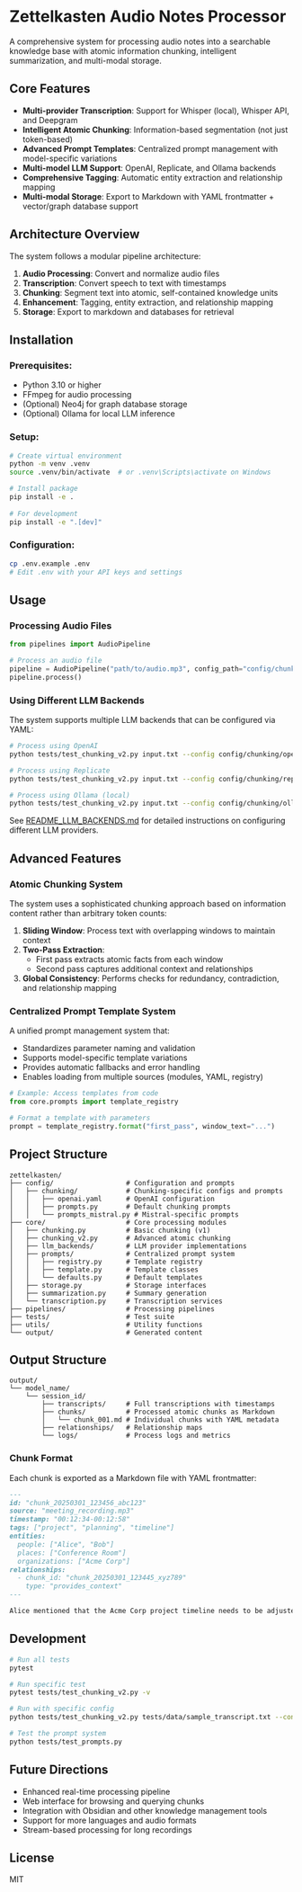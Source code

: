 # Zettelkasten Audio Notes Processor

A comprehensive system for processing audio notes into a searchable knowledge base with atomic information chunking, intelligent summarization, and multi-modal storage.

## Core Features

- **Multi-provider Transcription**: Support for Whisper (local), Whisper API, and Deepgram
- **Intelligent Atomic Chunking**: Information-based segmentation (not just token-based)
- **Advanced Prompt Templates**: Centralized prompt management with model-specific variations
- **Multi-model LLM Support**: OpenAI, Replicate, and Ollama backends
- **Comprehensive Tagging**: Automatic entity extraction and relationship mapping
- **Multi-modal Storage**: Export to Markdown with YAML frontmatter + vector/graph database support

## Architecture Overview

The system follows a modular pipeline architecture:

1. **Audio Processing**: Convert and normalize audio files
2. **Transcription**: Convert speech to text with timestamps
3. **Chunking**: Segment text into atomic, self-contained knowledge units
4. **Enhancement**: Tagging, entity extraction, and relationship mapping
5. **Storage**: Export to markdown and databases for retrieval

## Installation

### Prerequisites:
- Python 3.10 or higher
- FFmpeg for audio processing
- (Optional) Neo4j for graph database storage
- (Optional) Ollama for local LLM inference

### Setup:
```bash
# Create virtual environment
python -m venv .venv
source .venv/bin/activate  # or .venv\Scripts\activate on Windows

# Install package
pip install -e .
   
# For development
pip install -e ".[dev]"
```

### Configuration:
```bash
cp .env.example .env
# Edit .env with your API keys and settings
```

## Usage

### Processing Audio Files
```python
from pipelines import AudioPipeline

# Process an audio file
pipeline = AudioPipeline("path/to/audio.mp3", config_path="config/chunking/openai.yaml")
pipeline.process()
```

### Using Different LLM Backends
The system supports multiple LLM backends that can be configured via YAML:

```bash
# Process using OpenAI
python tests/test_chunking_v2.py input.txt --config config/chunking/openai.yaml

# Process using Replicate
python tests/test_chunking_v2.py input.txt --config config/chunking/replicate_mistral_instruct.yaml

# Process using Ollama (local)
python tests/test_chunking_v2.py input.txt --config config/chunking/ollama_mistral.yaml
```

See [README_LLM_BACKENDS.md](README_LLM_BACKENDS.md) for detailed instructions on configuring different LLM providers.

## Advanced Features

### Atomic Chunking System
The system uses a sophisticated chunking approach based on information content rather than arbitrary token counts:

1. **Sliding Window**: Process text with overlapping windows to maintain context
2. **Two-Pass Extraction**:
   - First pass extracts atomic facts from each window
   - Second pass captures additional context and relationships
3. **Global Consistency**: Performs checks for redundancy, contradiction, and relationship mapping

### Centralized Prompt Template System
A unified prompt management system that:

- Standardizes parameter naming and validation
- Supports model-specific template variations
- Provides automatic fallbacks and error handling
- Enables loading from multiple sources (modules, YAML, registry)

```python
# Example: Access templates from code
from core.prompts import template_registry

# Format a template with parameters
prompt = template_registry.format("first_pass", window_text="...")
```

## Project Structure

```
zettelkasten/
├── config/                  # Configuration and prompts
│   ├── chunking/            # Chunking-specific configs and prompts
│   │   ├── openai.yaml      # OpenAI configuration
│   │   ├── prompts.py       # Default chunking prompts
│   │   └── prompts_mistral.py # Mistral-specific prompts
├── core/                    # Core processing modules
│   ├── chunking.py          # Basic chunking (v1)
│   ├── chunking_v2.py       # Advanced atomic chunking
│   ├── llm_backends/        # LLM provider implementations
│   ├── prompts/             # Centralized prompt system
│   │   ├── registry.py      # Template registry
│   │   ├── template.py      # Template classes
│   │   └── defaults.py      # Default templates
│   ├── storage.py           # Storage interfaces
│   ├── summarization.py     # Summary generation
│   └── transcription.py     # Transcription services
├── pipelines/               # Processing pipelines
├── tests/                   # Test suite
├── utils/                   # Utility functions
└── output/                  # Generated content
```

## Output Structure

```
output/
└── model_name/
    └── session_id/
        ├── transcripts/     # Full transcriptions with timestamps
        ├── chunks/          # Processed atomic chunks as Markdown
        │   └── chunk_001.md # Individual chunks with YAML metadata
        ├── relationships/   # Relationship maps
        └── logs/            # Process logs and metrics
```

### Chunk Format

Each chunk is exported as a Markdown file with YAML frontmatter:

```markdown
---
id: "chunk_20250301_123456_abc123"
source: "meeting_recording.mp3"
timestamp: "00:12:34-00:12:58"
tags: ["project", "planning", "timeline"]
entities:
  people: ["Alice", "Bob"]
  places: ["Conference Room"]
  organizations: ["Acme Corp"]
relationships:
  - chunk_id: "chunk_20250301_123445_xyz789"
    type: "provides_context"
---

Alice mentioned that the Acme Corp project timeline needs to be adjusted to account for the new requirements from the client meeting last week.
```

## Development

```bash
# Run all tests
pytest

# Run specific test
pytest tests/test_chunking_v2.py -v

# Run with specific config
python tests/test_chunking_v2.py tests/data/sample_transcript.txt --config config/chunking/openai.yaml

# Test the prompt system
python tests/test_prompts.py
```

## Future Directions

- Enhanced real-time processing pipeline
- Web interface for browsing and querying chunks
- Integration with Obsidian and other knowledge management tools
- Support for more languages and audio formats
- Stream-based processing for long recordings

## License

MIT